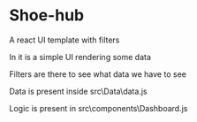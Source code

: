 # Shoe-hub

A react UI template with filters

In it is a simple UI rendering some data

Filters are there to see what data we have to see

Data is present inside src\Data\data.js

Logic is present in src\components\Dashboard.js
